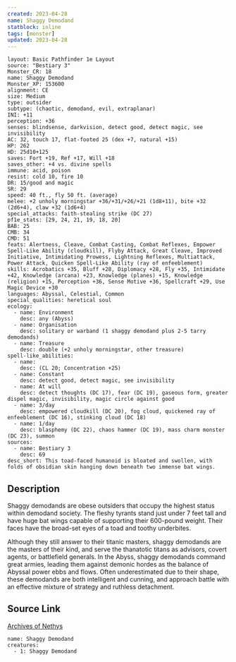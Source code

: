```yaml
---
created: 2023-04-28
name: Shaggy Demodand
statblock: inline
tags: [monster]
updated: 2023-04-28
---
```

```statblock
layout: Basic Pathfinder 1e Layout
source: "Bestiary 3"
Monster_CR: 18
name: Shaggy Demodand
Monster_XP: 153600
alignment: CE
size: Medium
type: outsider
subtype: (chaotic, demodand, evil, extraplanar)
INI: +11
perception: +36
senses: blindsense, darkvision, detect good, detect magic, see invisibility
AC: 32, touch 17, flat-footed 25 (dex +7, natural +15)
HP: 262
HD: 25d10+125
saves: Fort +19, Ref +17, Will +18
saves_other: +4 vs. divine spells
immune: acid, poison
resist: cold 10, fire 10
DR: 15/good and magic
SR: 29
speed: 40 ft., fly 50 ft. (average)
melee: +2 unholy morningstar +36/+31/+26/+21 (1d8+11), bite +32 (2d6+4), claw +32 (1d6+4)
special_attacks: faith-stealing strike (DC 27)
pf1e_stats: [29, 24, 21, 19, 18, 20]
BAB: 25
CMB: 34
CMD: 51
feats: Alertness, Cleave, Combat Casting, Combat Reflexes, Empower Spell-Like Ability (cloudkill), Flyby Attack, Great Cleave, Improved Initiative, Intimidating Prowess, Lightning Reflexes, Multiattack, Power Attack, Quicken Spell-Like Ability (ray of enfeeblement)
skills: Acrobatics +35, Bluff +28, Diplomacy +28, Fly +35, Intimidate +42, Knowledge (arcana) +23, Knowledge (planes) +15, Knowledge (religion) +15, Perception +36, Sense Motive +36, Spellcraft +29, Use Magic Device +30
languages: Abyssal, Celestial, Common
special_qualities: heretical soul
ecology:
  - name: Environment
    desc: any (Abyss)
  - name: Organisation
    desc: solitary or warband (1 shaggy demodand plus 2-5 tarry demodands)
  - name: Treasure
    desc: double (+2 unholy morningstar, other treasure)
spell-like_abilities:
  - name:
    desc: (CL 20; Concentration +25)
  - name: Constant
    desc: detect good, detect magic, see invisibility
  - name: At will
    desc: detect thoughts (DC 17), fear (DC 19), gaseous form, greater dispel magic, invisibility, magic circle against good
  - name: 3/day
    desc: empowered cloudkill (DC 20), fog cloud, quickened ray of enfeeblement (DC 16), stinking cloud (DC 18)
  - name: 1/day
    desc: blasphemy (DC 22), chaos hammer (DC 19), mass charm monster (DC 23), summon
sources:
  - name: Bestiary 3
    desc: 69
desc_short: This toad-faced humanoid is bloated and swollen, with folds of obsidian skin hanging down beneath two immense bat wings.
```
## Description
Shaggy demodands are obese outsiders that occupy the highest status within demodand society. The fleshy tyrants stand just under 7 feet tall and have huge bat wings capable of supporting their 600-pound weight. Their faces have the broad-set eyes of a toad and toothy underbites.

Although they still answer to their titanic masters, shaggy demodands are the masters of their kind, and serve the thanatotic titans as advisors, covert agents, or battlefield generals. In the Abyss, shaggy demodands command great armies, leading them against demonic hordes as the balance of Abyssal power ebbs and flows. Often underestimated due to their shape, these demodands are both intelligent and cunning, and approach battle with an effective mixture of strategy and ruthless detachment.
## Source Link
[Archives of Nethys](https://aonprd.com/MonsterDisplay.aspx?ItemName=Shaggy%20Demodand)
```encounter-table
name: Shaggy Demodand
creatures:
  - 1: Shaggy Demodand
```
